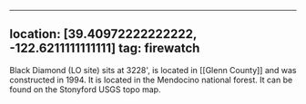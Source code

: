 
---
location: [39.40972222222222, -122.6211111111111]
tag: firewatch
---

Black Diamond (LO site) sits at 3228', is located in [[Glenn County]] and was constructed in 1994. It is located in the Mendocino national forest. It can be found on the Stonyford USGS topo map.
